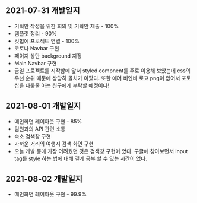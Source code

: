 ## 2021-07-31 개발일지

- 기획안 작성을 위한 회의 및 기획안 제출 - 100%
- 템플릿 정리 - 90%
- 깃헙에 프로젝트 연결 - 100%
- 코로나 Navbar 구현
- 페이지 상단 background 지정
- Main Navbar 구현
- 금일 프로젝트를 시작함에 앞서 styled compnent를 주로 이용해 보았는데 css의 우선 순위 때문에 상당히 골치가 아팠다. 또한 에어 비엔비 로고 png이 없어서 포토샵을 다룰줄 아는 친구에게 부탁할 예정이다!

## 2021-08-01 개발일지

- 메인화면 레이아웃 구현 - 85%
- 팀원과의 API 관련 소통
- 숙소 검색창 구현
- 가까운 거리의 여행지 검색 화면 구현
- 오늘 개발 중에 가장 어려웠던 것은 검색창 구현이 었다. 구글에 찾아보면서 input tag를 style 하는 법에 대해 깊게 공부 할 수 있는 시간이 었다.

## 2021-08-02 개발일지

- 메인화면 레이아웃 구현 - 99.9%
